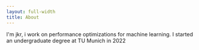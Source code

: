 ```yaml
---
layout: full-width
title: About
---
```


I'm jkr, i work on performance optimizations for machine learning. I started an undergraduate degree at TU Munich in 2022

